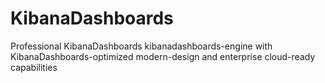 # KibanaDashboards
Professional KibanaDashboards kibanadashboards-engine with KibanaDashboards-optimized modern-design and enterprise cloud-ready capabilities
